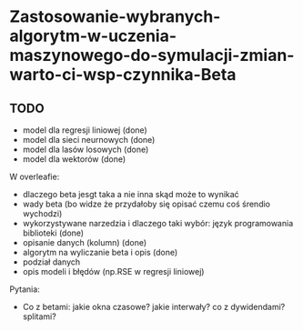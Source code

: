# Zastosowanie-wybranych-algorytm-w-uczenia-maszynowego-do-symulacji-zmian-warto-ci-wsp-czynnika-Beta

## TODO

* model dla regresji liniowej (done)
* model dla sieci neurnowych (done)
* model dla lasów losowych (done)
* model dla wektorów (done)

W overleafie:

* dlaczego beta jesgt taka a nie inna skąd może to wynikać
* wady beta (bo widze że przydałoby się opisać czemu coś śrendio wychodzi)
* wykorzystywane narzedzia i dlaczego taki wybór: język programowania biblioteki (done)
* opisanie danych (kolumn) (done)
* algorytm na wyliczanie beta i opis (done)
* podział danych
* opis modeli i błędów (np.RSE w regresji liniowej)

Pytania:

* Co z betami: jakie okna czasowe? jakie interwały? co z dywidendami? splitami?

